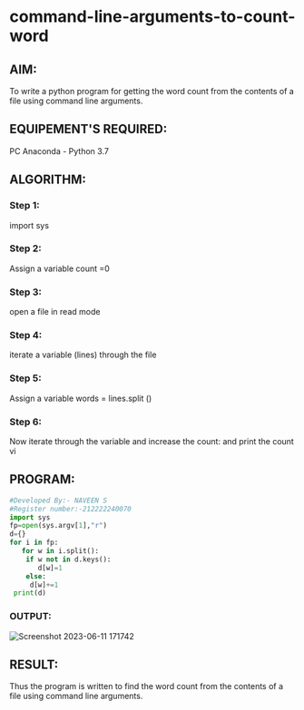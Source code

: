 # command-line-arguments-to-count-word
## AIM:
To write a python program for getting the word count from the contents of a file using command line arguments.
## EQUIPEMENT'S REQUIRED: 
PC
Anaconda - Python 3.7
## ALGORITHM: 
### Step 1:
import sys

### Step 2:
Assign a variable count =0 
 
### Step 3: 
open a file in read mode

### Step 4:  
iterate a variable (lines) through the file

### Step 5: 
Assign a variable words = lines.split ()

### Step 6: 
Now iterate through the variable and increase the count: and print the count vi

## PROGRAM:
```python
#Developed By:- NAVEEN S
#Register number:-212222240070
import sys
fp=open(sys.argv[1],"r")
d={}
for i in fp:
   for w in i.split():
    if w not in d.keys():
       d[w]=1
    else:
     d[w]+=1
 print(d)   
```   

### OUTPUT:
![Screenshot 2023-06-11 171742](https://github.com/Naveensrinivasan07/command-line-arguments-to-count-word/assets/119475891/55eefcfd-bb7a-46a5-8151-1320ec81b795)




## RESULT:
Thus the program is written to find the word count from the contents of a file using command line arguments.
